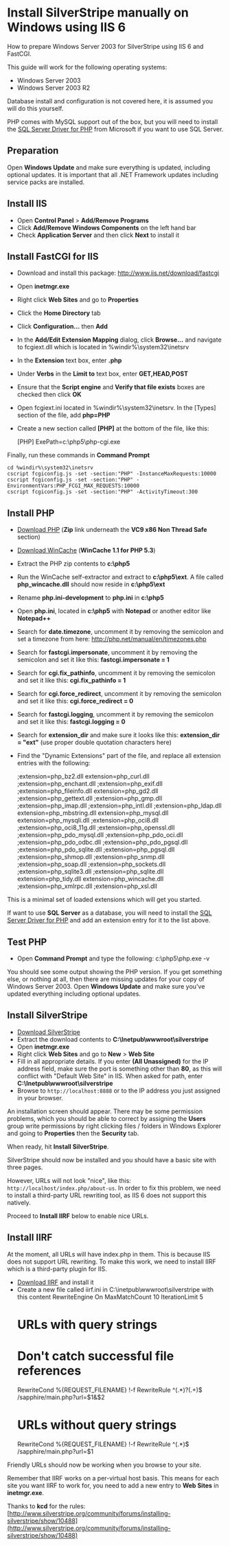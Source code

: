 # Install SilverStripe manually on Windows using IIS 6

How to prepare Windows Server 2003 for SilverStripe using IIS 6 and FastCGI.

This guide will work for the following operating systems:

  * Windows Server 2003
  * Windows Server 2003 R2

Database install and configuration is not covered here, it is assumed you will do this yourself.

PHP comes with MySQL support out of the box, but you will need to install the [SQL Server Driver for PHP](http://www.microsoft.com/downloads/en/details.aspx?displaylang=en&FamilyID=80e44913-24b4-4113-8807-caae6cf2ca05)
from Microsoft if you want to use SQL Server.

## Preparation

Open **Windows Update** and make sure everything is updated, including optional updates. It is important that all .NET Framework updates including service packs are installed.

## Install IIS

  - Open **Control Panel** > **Add/Remove Programs** 
  - Click **Add/Remove Windows Components** on the left hand bar
  - Check **Application Server** and then click **Next** to install it

## Install FastCGI for IIS

  - Download and install this package: http://www.iis.net/download/fastcgi
  - Open **inetmgr.exe**
  - Right click **Web Sites** and go to **Properties**
  - Click the **Home Directory** tab
  - Click **Configuration...** then **Add**
  - In the **Add/Edit Extension Mapping** dialog, click **Browse...** and navigate to fcgiext.dll which is located in %windir%\system32\inetsrv
  - In the **Extension** text box, enter **.php**
  - Under **Verbs** in the **Limit to** text box, enter **GET,HEAD,POST**
  - Ensure that the **Script engine** and **Verify that file exists** boxes are checked then click **OK**
  - Open fcgiext.ini located in %windir%\system32\inetsrv. In the [Types] section of the file, add **php=PHP**
  - Create a new section called **[PHP]** at the bottom of the file, like this:

	[PHP]
	ExePath=c:\php5\php-cgi.exe

Finally, run these commands in **Command Prompt**

	cd %windir%\system32\inetsrv
	cscript fcgiconfig.js -set -section:"PHP" -InstanceMaxRequests:10000
	cscript fcgiconfig.js -set -section:"PHP" -EnvironmentVars:PHP_FCGI_MAX_REQUESTS:10000
	cscript fcgiconfig.js -set -section:"PHP" -ActivityTimeout:300

## Install PHP

  - [Download PHP](http://windows.php.net/download) (**Zip** link underneath the **VC9 x86 Non Thread Safe** section)
  - [Download WinCache](http://www.iis.net/download/WinCacheForPHP) (**WinCache 1.1 for PHP 5.3**)
  - Extract the PHP zip contents to **c:\php5**
  - Run the WinCache self-extractor and extract to **c:\php5\ext**. A file called **php_wincache.dll** should now reside in **c:\php5\ext**
  - Rename **php.ini-development** to **php.ini** in **c:\php5**
  - Open **php.ini**, located in **c:\php5** with **Notepad** or another editor like **Notepad++**
  - Search for **date.timezone**, uncomment it by removing the semicolon and set a timezone from here: http://php.net/manual/en/timezones.php
  - Search for **fastcgi.impersonate**, uncomment it by removing the semicolon and set it like this: **fastcgi.impersonate = 1**
  - Search for **cgi.fix_pathinfo**, uncomment it by removing the semicolon and set it like this: **cgi.fix_pathinfo = 1**
  - Search for **cgi.force_redirect**, uncomment it by removing the semicolon and set it like this: **cgi.force_redirect = 0**
  - Search for **fastcgi.logging**, uncomment it by removing the semicolon and set it like this: **fastcgi.logging = 0**
  - Search for **extension_dir** and make sure it looks like this: **extension_dir = "ext"** (use proper double quotation characters here)
  - Find the "Dynamic Extensions" part of the file, and replace all extension entries with the following:

	;extension=php_bz2.dll
	extension=php_curl.dll
	;extension=php_enchant.dll
	;extension=php_exif.dll
	;extension=php_fileinfo.dll
	extension=php_gd2.dll
	;extension=php_gettext.dll
	;extension=php_gmp.dll
	;extension=php_imap.dll
	;extension=php_intl.dll
	;extension=php_ldap.dll
	extension=php_mbstring.dll
	extension=php_mysql.dll
	extension=php_mysqli.dll
	;extension=php_oci8.dll
	;extension=php_oci8_11g.dll
	;extension=php_openssl.dll
	;extension=php_pdo_mysql.dll
	;extension=php_pdo_oci.dll
	;extension=php_pdo_odbc.dll
	;extension=php_pdo_pgsql.dll
	;extension=php_pdo_sqlite.dll
	;extension=php_pgsql.dll
	;extension=php_shmop.dll
	;extension=php_snmp.dll
	;extension=php_soap.dll
	;extension=php_sockets.dll
	;extension=php_sqlite3.dll
	;extension=php_sqlite.dll
	extension=php_tidy.dll
	extension=php_wincache.dll
	;extension=php_xmlrpc.dll
	;extension=php_xsl.dll

This is a minimal set of loaded extensions which will get you started.

If want to use **SQL Server** as a database, you will need to install the [SQL Server Driver for PHP](http://www.microsoft.com/downloads/en/details.aspx?displaylang=en&FamilyID=80e44913-24b4-4113-8807-caae6cf2ca05) and add an extension entry for it to the list above.

## Test PHP

  - Open **Command Prompt** and type the following:
	c:\php5\php.exe -v

You should see some output showing the PHP version. If you get something else, or nothing at all, then there are missing updates for your copy of Windows Server 2003. Open **Windows Update** and make sure you've updated everything including optional updates.

## Install SilverStripe

  - [Download SilverStripe](http://www.silverstripe.org/download/release-archive/)
  - Extract the download contents to **C:\Inetpub\wwwroot\silverstripe**
  - Open **inetmgr.exe**
  - Right click **Web Sites** and go to **New** > **Web Site**
  - Fill in all appropriate details. If you enter **(All Unassigned)** for the IP address field, make sure the port is something other than **80**, as this will conflict with "Default Web Site" in IIS. When asked for path, enter **C:\Inetpub\wwwroot\silverstripe**
  - Browse to `http://localhost:8888` or to the IP address you just assigned in your browser.

An installation screen should appear. There may be some permission problems, which you should be able to correct by assigning the **Users** group write permissions by right clicking files / folders in Windows Explorer and going to **Properties** then the **Security** tab.

When ready, hit **Install SilverStripe**.

SilverStripe should now be installed and you should have a basic site with three pages.

However, URLs will not look "nice", like this: `http://localhost/index.php/about-us`. In order to fix this problem, we need to install a third-party URL rewriting tool, as IIS 6 does not support this natively.

Proceed to **Install IIRF** below to enable nice URLs.

## Install IIRF

At the moment, all URLs will have index.php in them. This is because IIS does not support URL rewriting. To make this work, we need to install IIRF which is a third-party plugin for IIS.

  - [Download IIRF](http://iirf.codeplex.com/releases/view/36814) and install it
  - Create a new file called iirf.ini in C:\inetpub\wwwroot\silverstripe with this content
	RewriteEngine On
	MaxMatchCount 10
	IterationLimit 5
	# URLs with query strings 
	# Don't catch successful file references 
	RewriteCond %{REQUEST_FILENAME} !-f 
	RewriteRule ^(.*)\?(.+)$ /sapphire/main.php?url=$1&$2
	# URLs without query strings 
	RewriteCond %{REQUEST_FILENAME} !-f 
	RewriteRule ^(.*)$ /sapphire/main.php?url=$1

Friendly URLs should now be working when you browse to your site.

Remember that IIRF works on a per-virtual host basis. This means for each site you want IIRF to work for, you need to add a new entry to **Web Sites** in **inetmgr.exe**.

Thanks to **kcd** for the rules: [http://www.silverstripe.org/community/forums/installing-silverstripe/show/10488](http://www.silverstripe.org/community/forums/installing-silverstripe/show/10488)
